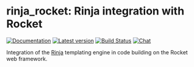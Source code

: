 # rinja_rocket: Rinja integration with Rocket

[![Documentation](https://docs.rs/rinja_rocket/badge.svg)](https://docs.rs/rinja_rocket/)
[![Latest version](https://img.shields.io/crates/v/rinja_rocket.svg)](https://crates.io/crates/rinja_rocket)
[![Build Status](https://github.com/rinja-rs/rinja/workflows/CI/badge.svg)](https://github.com/rinja-rs/rinja/actions?query=workflow%3ACI)
[![Chat](https://img.shields.io/discord/976380008299917365?logo=discord)](https://discord.gg/ZucwjE6bmT)

Integration of the [Rinja](https://github.com/rinja-rs/rinja) templating engine in
code building on the Rocket web framework.
